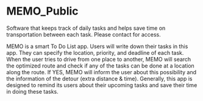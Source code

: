 # MEMO_Public
Software that keeps track of daily tasks and helps save time on transportation between each task. Please contact for access.

MEMO is a smart To Do List app. Users will write down their tasks in this app. They can specify the location, priority, and deadline of each task. When the user tries to drive from one place to another, MEMO will search the optimized route and check if any of the tasks can be done at a location along the route. If YES, MEMO will inform the user about this possibility and the information of the detour (extra distance & time). Generally, this app is designed to remind its users about their upcoming tasks and save their time in doing these tasks.
